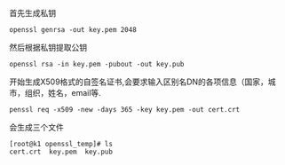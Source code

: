 首先生成私钥

```shell script
openssl genrsa -out key.pem 2048
```
然后根据私钥提取公钥

```shell script
openssl rsa -in key.pem -pubout -out key.pub
```

开始生成X509格式的自签名证书,会要求输入区别名DN的各项信息（国家，城市，组织，姓名，email等.

```shell script
penssl req -x509 -new -days 365 -key key.pem -out cert.crt
```

会生成三个文件
```shell script
[root@k1 openssl_temp]# ls
cert.crt  key.pem  key.pub
```